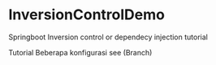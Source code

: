 # InversionControlDemo
Springboot Inversion control or dependecy injection tutorial 

Tutorial Beberapa konfigurasi see (Branch)
